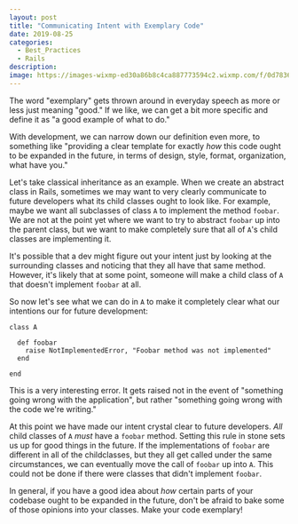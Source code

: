 ```yaml
---
layout: post
title: "Communicating Intent with Exemplary Code"
date: 2019-08-25
categories:
  - Best_Practices
  - Rails
description:
image: https://images-wixmp-ed30a86b8c4ca887773594c2.wixmp.com/f/0d783665-8f74-4670-88e5-b0f7a57554a3/ddeu2xb-48bc241f-9176-493a-abbb-97a562134ba4.jpg?token=eyJ0eXAiOiJKV1QiLCJhbGciOiJIUzI1NiJ9.eyJzdWIiOiJ1cm46YXBwOjdlMGQxODg5ODIyNjQzNzNhNWYwZDQxNWVhMGQyNmUwIiwiaXNzIjoidXJuOmFwcDo3ZTBkMTg4OTgyMjY0MzczYTVmMGQ0MTVlYTBkMjZlMCIsIm9iaiI6W1t7InBhdGgiOiJcL2ZcLzBkNzgzNjY1LThmNzQtNDY3MC04OGU1LWIwZjdhNTc1NTRhM1wvZGRldTJ4Yi00OGJjMjQxZi05MTc2LTQ5M2EtYWJiYi05N2E1NjIxMzRiYTQuanBnIn1dXSwiYXVkIjpbInVybjpzZXJ2aWNlOmZpbGUuZG93bmxvYWQiXX0.bF0FocltXQGpzBp1xcnX4Fmn1zTclRprzUTe0Qqb_tU
---
```

The word "exemplary" gets thrown around in everyday speech as more or less just meaning "good." If we like, we can get
a bit more specific and define it as "a good example of what to do."

With development, we can narrow down our definition even more, to something like "providing a clear template for
exactly _how_ this code ought to be expanded in the future, in terms of design, style, format, organization, what have you."

Let's take classical inheritance as an example. When we create an abstract class in Rails, sometimes we may want to very
clearly communicate to future developers what its child classes ought to look like. For example, maybe we want all subclasses
of class `A` to implement the method `foobar`. We are not at the point yet where we want to try to abstract `foobar` up into the parent class, but we want to make completely sure that all of `A`'s child classes are implementing it.

It's possible that a dev might figure out your intent just by looking at the surrounding classes and noticing that they all have that same method. However, it's likely that at some point, someone will make a child class of `A` that doesn't implement `foobar` at all.

So now let's see what we can do in `A` to make it completely clear what our intentions our for future development:

```
class A

  def foobar
    raise NotImplementedError, "Foobar method was not implemented"
  end

end
```

This is a very interesting error. It gets raised not in the event of "something going wrong with the application", but rather
"something going wrong with the code we're writing."

At this point we have made our intent crystal clear to future developers. _All_ child classes of `A` _must_ have a `foobar` method. Setting this rule in stone sets us up for good things in the future. If the implementations of `foobar` are different in all of the childclasses, but they all get called under the same circumstances, we can eventually move the call of `foobar` up into `A`. This could not be done if there were classes that didn't implement `foobar`.

In general, if you have a good idea about _how_ certain parts of your codebase ought to be expanded in the future, don't be afraid to bake some of those opinions into your classes. Make your code exemplary!

